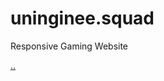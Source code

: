 # uninginee.squad
Responsive Gaming Website

<a href = "https://gangapandey.github.io/uninginee.squad/" >.. </a>
